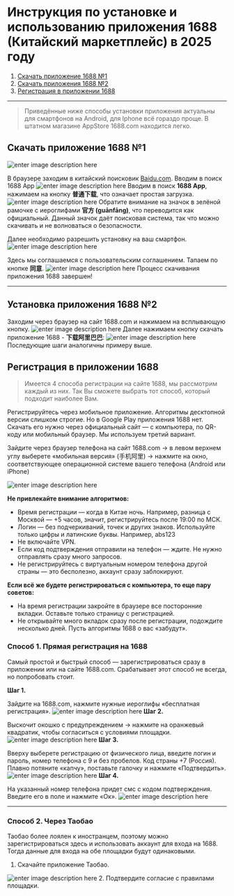 # Инструкция по установке и использованию приложения 1688 (Китайский маркетплейс) в 2025 году

1. [Скачать приложение 1688 №1](#Скачать-приложение-1688-№1)
2. [Скачать приложения 1688 №2](#Установка-приложения-1688-№2)
3. [Регистрация в приложении 1688](#Регистрация-в-приложении-1688)

---
>Приведённые ниже способы установки приложения актуальны для смартфонов на Android, для Iphone всё гораздо проще. В штатном магазине AppStore 1688.com находится легко.

## Скачать приложение 1688 №1
![enter image description here](https://iimg.su/s/13/SBdF6suJiUk8BsirRkSQ7hphqFW7eBeSpaHAKS30.png)

В браузере заходим в китайский поисковик [Baidu.com](https://dzen.ru/away?to=https%3A%2F%2Fwww.baidu.com%2F). Вводим в поиск 1688 App
![enter image description here](https://iimg.su/s/13/6NNfAVlMVr0T2LHZy1q6DT0y07JuEjYUawfDcPws.png)
Вводим в поиск **1688 App**, нажимаем на кнопку **普通下载**, что означает простая загрузка.
![enter image description here](https://iimg.su/s/13/5nsCTAJ7ruzmeyorNVXlSmTCvwVyZb8WyJTONyYz.png)
Обратите внимание на значок в зелёной рамочке с иероглифами **官方 (guānfāng)**, что переводится как официальный. Данный значок даёт поисковая система, так что можно скачивать и не волноваться о безопасности.

Далее необходимо разрешить установку на ваш смартфон.
![enter image description here](https://iimg.su/s/13/sC03xYFoikCvjR9rJyzU6bkigBzSmR91cNVF15Ep.png)

Здесь мы соглашаемся с пользовательским соглашением. Тапаем по кнопке **同意**.
![enter image description here](https://iimg.su/s/13/U8h0ObxKrijJAzX2ADclLJZW1QwO3hVRFlheilUR.png)
Процесс скачивания приложения 1688 завершен!

---

## Установка приложения 1688 №2
Заходим через браузер на сайт 1688.com и нажимаем на всплывающую кнопку.
![enter image description here](https://iimg.su/s/13/GeEmJsaC7twR4n3KTPEAyZNNGUcISDrJTVsMwLjQ.png)
Далее нажимаем кнопку скачать приложение 1688 - **下载阿里巴巴**:
![enter image description here](https://iimg.su/s/13/mr0HgpGACqrcdK8VZocnkuverkK8dkZH1E6mBifb.png)
Последующие шаги аналогичны примеру выше.

## Регистрация в приложении 1688
> Имеется 4 способа регистрации на сайте 1688, мы рассмотрим каждый из них. Так Вы сможете выбрать тот способ, который подходит наиболее Вам.

Регистрируйтесь через мобильное приложение. Алгоритмы десктопной версии слишком строгие. Но в Google Play приложения 1688 нет. Скачать его нужно через официальный сайт — с компьютера, по QR-коду или мобильный браузер. Мы используем третий вариант.

Зайдите через браузер телефона на сайт 1688.com → в левом верхнем углу выберете «мобильная версия» (手机阿里) → нажмите на окно, соответствующее операционной системе вашего телефона (Android или iPhone)

![enter image description here](https://iimg.su/s/13/6Pd85zgrhqISlGCDyBd8b88lNPUMCSkC4mtcFf81.png)

**Не привлекайте внимание алгоритмов:**

-   Время регистрации — когда в Китае ночь. Например, разница с Москвой — +5 часов, значит, регистрируйтесь после 19:00 по МСК.
-   Логин — без подчеркиваний, точек и других знаков. Используйте только цифры и латинские буквы. Например, abs123
-   Не включайте VPN.
-   Если код подтверждения отправили на телефон — ждите. Не нужно отправлять сразу много запросов.
-   Не регистрируйтесь с виртуальным номером телефона другой страны — это бесполезно, аккаунт сразу заблокируют.

**Если всё же будете регистрироваться с компьютера, то еще пару советов:**

-   На время регистрации закройте в браузере все посторонние вкладки. Оставьте только страницу с регистрацией.
-   Не открывайте много вкладок сразу после регистрации, подождите несколько дней. Пусть алгоритмы 1688 о вас «забудут».

### Способ 1. Прямая регистрация на 1688
Самый простой и быстрый способ — зарегистрироваться сразу в приложении или на сайте 1688.com. Срабатывает этот способ не всегда, но попробовать стоит.

**Шаг 1.**

Зайдите на 1688.com, нажмите нужные иероглифы «бесплатная регистрация».
![enter image description here](https://iimg.su/s/13/vPQ9Y5VOHVJOe8ynHmtFN8yJ5if9GhHnxV1XF1zV.png)
**Шаг 2.**

Выскочит окошко с предупреждением → нажмите на оранжевый квадратик, чтобы согласиться с условиями площадки.
![enter image description here](https://iimg.su/s/13/SLIX3zUJB9tgUSCp0CixHvj261ycvGjFxICaPYyp.png)
**Шаг 3.**

Вверху выберете регистрацию от физического лица, введите логин и пароль, номер телефона с 9 и без пробелов. Код страны +7 (Россия). Плавно потяните «капчу», поставьте галочку и нажмите «Подтвердить».
![enter image description here](https://iimg.su/s/13/LuOMmrcNuZHR7stz4nwnUaIQwrF5t9bcB4DCnGu4.png)
**Шаг 4.**

На указанный номер телефона придет смс с кодом подтверждения. Введите его в поле и нажмите «Ок».
![enter image description here](https://iimg.su/s/13/A58XtE1NLZkurxTZKbKz1Qz9onOwBdDlM3xPUlAZ.png)

---
### Способ 2. Через Таобао

Таобао более лоялен к иностранцем, поэтому можно зарегистрироваться здесь и использовать аккаунт для входа на 1688. Тогда данные для входа на обе площадки будут одинаковыми.

1. Скачайте приложение Таобао.

![enter image description here](https://iimg.su/s/13/guqKNdIXOyYWqqTlLx07RCn71MsQfDetsHfD4lqk.png)
2. Подтвердите согласие с правилами площадки.



<!--stackedit_data:
eyJoaXN0b3J5IjpbNDQ4OTQ2NDAwLC04MDQ0Mzc1MTcsLTM1ND
MxMjI0NCwtMjA4ODc0NjYxMiwtMjA4ODc0NjYxMiwtMTgxMTMw
ODIyXX0=
-->